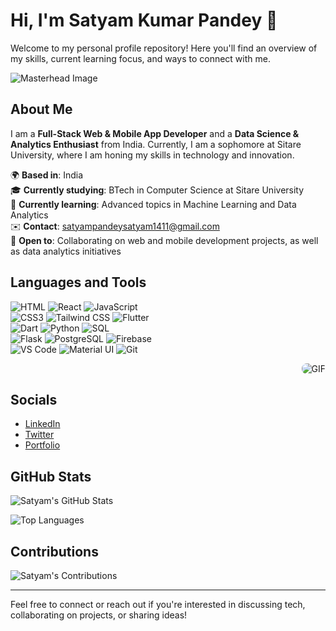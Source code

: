 # Hi, I'm Satyam Kumar Pandey 👋

Welcome to my personal profile repository! Here you'll find an overview of my skills, current learning focus, and ways to connect with me.

![Masterhead Image](https://your-image-link) <!-- Add the URL of your masthead image here -->

## About Me

I am a **Full-Stack Web & Mobile App Developer** and a **Data Science & Analytics Enthusiast** from India. Currently, I am a sophomore at Sitare University, where I am honing my skills in technology and innovation.

🌍 **Based in**: India  
🎓 **Currently studying**: BTech in Computer Science at Sitare University  
🧠 **Currently learning**: Advanced topics in Machine Learning and Data Analytics  
✉️ **Contact**: [satyampandeysatyam1411@gmail.com](mailto:satyampandeysatyam1411@gmail.com)  
🤝 **Open to**: Collaborating on web and mobile development projects, as well as data analytics initiatives  

## Languages and Tools
![HTML](https://img.icons8.com/color/48/000000/html-5.png) ![React](https://img.icons8.com/color/48/000000/react-native.png) ![JavaScript](https://img.icons8.com/color/48/000000/javascript.png)  
![CSS3](https://img.icons8.com/color/48/000000/css3.png) ![Tailwind CSS](https://img.icons8.com/color/48/000000/tailwindcss.png) ![Flutter](https://img.icons8.com/color/48/000000/flutter.png)  
![Dart](https://img.icons8.com/color/48/000000/dart.png) ![Python](https://img.icons8.com/color/48/000000/python.png) ![SQL](https://img.icons8.com/color/48/000000/sql.png)  
![Flask](https://img.icons8.com/color/48/000000/flask.png) ![PostgreSQL](https://img.icons8.com/color/48/000000/postgreesql.png) ![Firebase](https://img.icons8.com/color/48/000000/firebase.png)  
![VS Code](https://img.icons8.com/color/48/000000/visual-studio-code-2019.png) ![Material UI](https://img.icons8.com/color/48/000000/material-ui.png) ![Git](https://img.icons8.com/color/48/000000/git.png)

<div align="right">
  <img src="[https://your-gif-link](https://www.google.com/search?sca_esv=1327fe0773264510&sxsrf=ADLYWIJFEN9kOvxu5nIaFVXO_76waqbFwQ:1725759758385&q=software+engineer+Animated+coding+gif+for+GitHub&uds=ADvngMjcH0KdF7qGWtwTBrP0nt7dNFQNRLL2sQMHPlv5DqjP-WGJVS9nX7I9zDzU9npFaKBQV8GIVsd3CqRcCJYqi780x0iCaHQCSZ_TVd0f_1U02vTXd8UJc4BNC5ipYmFEIFsfOIqjIdCWJC45AXrkWZo9fYgAxXmT0J7g3Re9TzrSechCVxbwMbNgQRSRbrO2Jx4ZtsEa&udm=2&sa=X&ved=2ahUKEwjW4faKnLKIAxWwxzgGHWxUN_UQxKsJegUIjwEQAQ&ictx=0&biw=1366&bih=599&dpr=1#vhid=0kiuxvd4m9URIM&vssid=mosaic)" alt="GIF" style="max-width: 300px; border-radius: 8px;">
</div>

## Socials

- [LinkedIn](https://www.linkedin.com/in/your-profile)  
- [Twitter](https://twitter.com/your-profile)  
- [Portfolio](https://your-portfolio-link)  

## GitHub Stats

![Satyam's GitHub Stats](https://github-readme-stats.vercel.app/api?username=satyampandey1411&show_icons=true&hide_title=true&count_private=true&hide=prs&hide_border=true&theme=radical)  

![Top Languages](https://github-readme-stats.vercel.app/api/top-langs/?username=satyampandey1411&layout=compact&hide_title=true&hide_border=true&theme=radical)  

## Contributions

![Satyam's Contributions](https://github-readme-streak-stats.herokuapp.com/?user=satyampandey1411&theme=radical&hide_border=true)  

---

Feel free to connect or reach out if you're interested in discussing tech, collaborating on projects, or sharing ideas!
